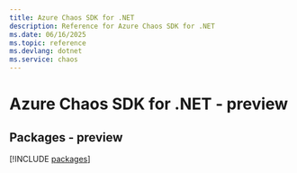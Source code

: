 ```yaml
---
title: Azure Chaos SDK for .NET
description: Reference for Azure Chaos SDK for .NET
ms.date: 06/16/2025
ms.topic: reference
ms.devlang: dotnet
ms.service: chaos
---
```

# Azure Chaos SDK for .NET - preview
## Packages - preview
[!INCLUDE [packages](chaos-index.md)]